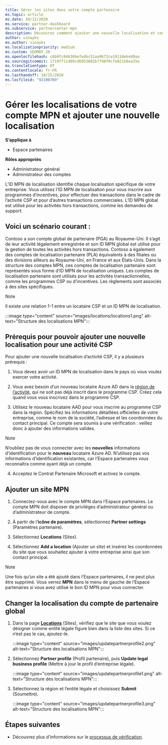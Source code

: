 ```yaml
---
title: Gérer les sites dans votre compte partenaire
ms.topic: article
ms.date: 10/12/2020
ms.service: partner-dashboard
ms.subservice: partnercenter-mpn
description: Découvrez comment ajouter une nouvelle localisation et comment l’ID MPN de localisation est utilisé dans les programmes d’incentives, l’activité CSP, les abonnements et autres transactions.
author: vinayks
ms.author: vinayks
ms.localizationpriority: medium
ms.custom: SEOMAY.20
ms.openlocfilehash: c6b0fc84636befedbc51aa0672ce19110eb4d9aa
ms.sourcegitcommit: 1719ff11409cd6953602b7798f8cfe821b8ea15e
ms.translationtype: HT
ms.contentlocale: fr-FR
ms.lasthandoff: 10/15/2020
ms.locfileid: "92100769"
---
```

# <a name="manage-your-mpn-account-locations-and-add-a-new-location"></a>Gérer les localisations de votre compte MPN et ajouter une nouvelle localisation

**S’applique à**

- Espace partenaires

**Rôles appropriés**

- Administrateur général
- Administrateur des comptes

L’ID MPN de localisation identifie chaque localisation spécifique de votre entreprise. Vous utilisez l’ID MPN de localisation pour vous inscrire aux programmes d’incentives, pour effectuer des transactions dans le cadre de l’activité CSP et pour d’autres transactions commerciales. L’ID MPN global est utilisé pour les activités hors transactions, comme les demandes de support.

## <a name="the-following-is-a-typical-scenario"></a>Voici un scénario courant :

Contoso a son compte global de partenaire (PGA) au Royaume-Uni. Il s’agit de leur activité légalement enregistrée et son ID MPN global est utilisé pour la gestion de toutes les activités hors transactions. Contoso a également des comptes de localisation partenaire (PLA) équivalents à des filiales ou des divisions ailleurs au Royaume-Uni, en France et aux États-Unis. Dans la structure des comptes MPN, ces comptes de localisation partenaire sont représentés sous forme d’ID MPN de localisation uniques. Les comptes de localisation partenaire sont utilisés pour les activités transactionnelles, comme les programmes CSP ou d’incentives. Les règlements sont associés à des sites spécifiques. 

>[!NOTE]
>Il existe une relation 1-1 entre un locataire CSP et un ID MPN de localisation.

:::image type="content" source="images/locations/locations1.png" alt-text="Structure des localisations MPN":::

## <a name="prerequisites-in-order-to-add-a-new-location-for-a-csp-business"></a>Prérequis pour pouvoir ajouter une nouvelle localisation pour une activité CSP

Pour ajouter une nouvelle localisation d’activité CSP, il y a plusieurs prérequis :

1. Vous devez avoir un ID MPN de localisation dans le pays où vous voulez exercer votre activité.

1. Vous avez besoin d’un nouveau locataire Azure AD dans la [région de l’activité](regional-authorization-overview.md), qui ne soit pas déjà inscrit dans le programme CSP. Créez cela quand vous vous inscrivez dans le programme CSP.
 
3. Utilisez le nouveau locataire AAD pour vous inscrire au programme CSP dans la région.
Spécifiez les informations détaillées officielles de votre entreprise, comme le nom de la société, l’adresse et les coordonnées du contact principal. Ce compte sera soumis à une vérification : veillez donc à ajouter des informations valides.

>[!NOTE] 
 >N’oubliez pas de vous connecter avec les **nouvelles** informations d’identification pour le **nouveau** locataire Azure AD. N’utilisez pas vos informations d’identification existantes, car l’Espace partenaires vous reconnaîtra comme ayant déjà un compte.

4. Acceptez le Contrat Partenaire Microsoft et activez le compte.

## <a name="add-an-mpn-location"></a>Ajouter un site MPN

1. Connectez-vous avec le compte MPN dans l’Espace partenaires. Le compte MPN doit disposer de privilèges d’administrateur général ou d’administrateur de compte. 

1. À partir de l’**icône de paramètres**, sélectionnez **Partner settings** (Paramètres partenaire).

2. Sélectionnez **Locations** (Sites).

3. Sélectionnez **Add a location** (Ajouter un site) et insérez les coordonnées du site que vous souhaitez ajouter à votre entreprise ainsi que son contact principal.

> [!NOTE]
> Une fois qu’un site a été ajouté dans l’Espace partenaires, il ne peut plus être supprimé. Vous verrez **MPN** dans le menu de gauche de l’Espace partenaires si vous avez utilisé le bon ID MPN pour vous connecter.

## <a name="change-global-partner-account-location"></a>Changer la localisation du compte de partenaire global

1. Dans la page **[Locations](https://partner.microsoft.com/pcv/accountsettings/locationsprofile)** (Sites), vérifiez que le site que vous voulez désigner comme entité légale figure bien dans la liste des sites. Si ce n’est pas le cas, ajoutez-le.

   :::image type="content" source="images/updatepartnerprofile2.png" alt-text="Structure des localisations MPN":::

2. Sélectionnez **Partner profile** (Profil partenaire), puis **Update legal business profile** (Mettre à jour le profil d’entreprise légale).

   :::image type="content" source="images/updatepartnerprofile1.png" alt-text="Structure des localisations MPN":::

3. Sélectionnez la région et l’entité légale et choisissez **Submit** (Soumettre).

   :::image type="content" source="images/updatepartnerprofile3.png" alt-text="Structure des localisations MPN":::

## <a name="next-steps"></a>Étapes suivantes

- Découvrez plus d’informations sur le [processus de vérification](verification-responses.md).
